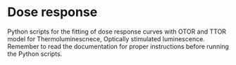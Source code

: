 # Dose response
Python scripts for the fitting of dose response curves with OTOR and TTOR model for Thermoluminescnece, Optically stimulated luminescence.
Remember to read the documentation for proper instructions before running the Python scripts. 
